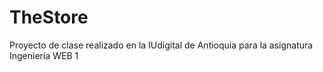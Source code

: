# TheStore
Proyecto de clase realizado en la IUdigital de Antioquia para la asignatura Ingeniería WEB 1
